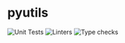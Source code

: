 # pyutils

![Unit Tests](https://github.com/a96tudor/pyutils/actions/workflows/tests.yaml/badge.svg)
![Linters](https://github.com/a96tudor/pyutils/actions/workflows/lint.yaml/badge.svg)
![Type checks](https://github.com/a96tudor/pyutils/actions/workflows/type.yaml/badge.svg)
